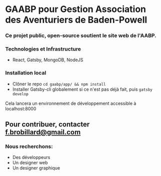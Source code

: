 # GAABP pour Gestion Association des Aventuriers de Baden-Powell

### Ce projet public, open-source soutient le site web de l'AABP.

### Technologies et Infrastructure
* React, Gatsby, MongoDB, NodeJS

### Installation local

* Clôner le repo
    ``` cd gaabp/app/ && npm install ```
* Installer Gatsby-cli globalement si ce n'est pas déjà fait, puis 
    ```gatsby develop```
    
 Cela lancera un environnement de développement accessible à localhost:8000

## Pour contribuer, contacter f.brobillard@gmail.com

### Nous recherchons:
* Des développeurs
* Un designer web
* Un designer graphique
